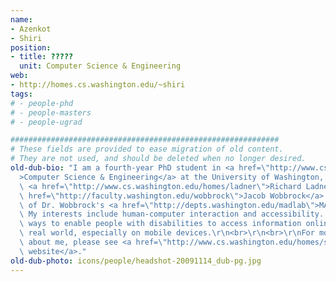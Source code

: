 ```yaml
---
name:
- Azenkot
- Shiri
position:
- title: ?????
  unit: Computer Science & Engineering
web:
- http://homes.cs.washington.edu/~shiri
tags:
# - people-phd
# - people-masters
# - people-ugrad

############################################################
# These fields are provided to ease migration of old content.
# They are not used, and should be deleted when no longer desired.
old-dub-bio: "I am a fourth-year PhD student in <a href=\"http://www.cs.washington.edu\"\
  >Computer Science & Engineering</a> at the University of Washington, advised by\
  \ <a href=\"http://www.cs.washington.edu/homes/ladner\">Richard Ladner</a> and <a\
  \ href=\"http://faculty.washington.edu/wobbrock\">Jacob Wobbrock</a>. I am a member\
  \ of Dr. Wobbrock's <a href=\"http://depts.washington.edu/madlab\">MAD Lab</a>.\
  \ My interests include human-computer interaction and accessibility. I'm researching\
  \ ways to enable people with disabilities to access information online and in the\
  \ real world, especially on mobile devices.\r\n<br>\r\n<br>\r\nFor more information\
  \ about me, please see <a href=\"http://www.cs.washington.edu/homes/shiri\">my CSE\
  \ website</a>."
old-dub-photo: icons/people/headshot-20091114_dub-pg.jpg
---
```

